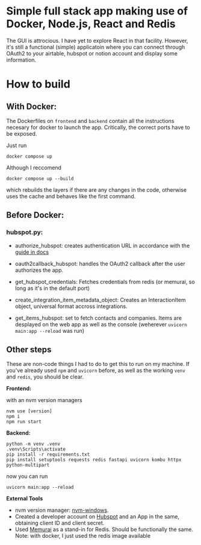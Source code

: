 # Simple full stack app making use of Docker, Node.js, React and Redis

The GUI is attrocious. I have yet to explore React in that facility. However, it's still a functional (simple) applicatoin where you can connect through OAuth2 to your airtable, hubspot or notion account and display some information.

# How to build

## With Docker:

The Dockerfiles on `frontend` and `backend` contain all the instructions necesary for docker to launch the app. Critically, the correct ports have to be exposed.

Just run 

    docker compose up

Although I reccomend

    docker compose up --build

which rebuilds the layers if there are any changes in the code, otherwise uses the cache and behaves like the first command.

## Before Docker:

### hubspot.py:

- authorize_hubspot: creates authentication URL in accordance with the [guide in docs](https://developers.hubspot.com/docs/guides/apps/authentication/oauth-quickstart-guide)

- oauth2callback_hubspot: handles the OAuth2 callback after the user authorizes the app.

- get_hubspot_credentials: Fetches credentials from redis (or memurai, so long as it's in the default port)

- create_integration_item_metadata_object: Creates an InteractionItem object, universal format accross integrations. 

- get_items_hubspot: set to fetch contacts and companies. Items are desplayed on the web app as well as the console (weherever `uvicorn main:app --reload` was run)

## Other steps

These are non-code things I had to do to get this to run on my machine. If you've already used `npm` and `uvicorn` before, as well as the working `venv` and `redis`, you should be clear.

**Frontend:**

with an nvm version managers

    nvm use [version]
    npm i
    npm run start

**Backend:**

    python -m venv .venv
    .venv\Scripts\activate
    pip install -r requirements.txt
    pip install setuptools requests redis fastapi uvicorn kombu httpx python-multipart

now you can run 

    uvicorn main:app --reload

**External Tools**
- nvm version manager: [nvm-windows](https://github.com/coreybutler/nvm-windows).
- Created a developer account on [Hubspot](https://developers.hubspot.com) and an App in the same, obtaining client ID and client secret.
- Used [Memurai](https://www.memurai.com/get-memurai) as a stand-in for Redis. Should be functionally the same. Note: with docker, I just used the redis image available